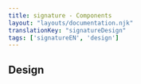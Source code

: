 ```yaml
---
title: signature - Components
layout: "layouts/documentation.njk"
translationKey: "signatureDesign"
tags: ['signatureEN', 'design']
---
```


## Design
